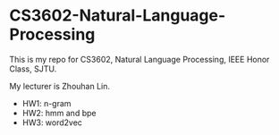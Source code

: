 # CS3602-Natural-Language-Processing

This is my repo for CS3602, Natural Language Processing, IEEE Honor Class, SJTU.

My lecturer is Zhouhan Lin.
- HW1: n-gram
- HW2: hmm and bpe
- HW3: word2vec
